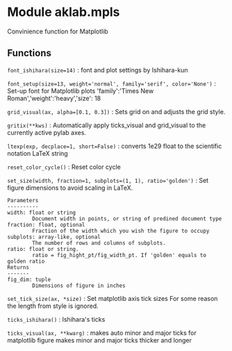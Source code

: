 Module aklab.mpls
=================
Convinience function for Matplotlib

Functions
---------

    
`font_ishihara(size=14)`
:   font and plot settings by Ishihara-kun

    
`font_setup(size=13, weight='normal', family='serif', color='None')`
:   Set-up font for Matplotlib plots
    'family':'Times New Roman','weight':'heavy','size': 18

    
`grid_visual(ax, alpha=[0.1, 0.3])`
:   Sets grid on and adjusts the grid style.

    
`gritix(**kws)`
:   Automatically apply ticks_visual and grid_visual to the
    currently active pylab axes.

    
`ltexp(exp, decplace=1, short=False)`
:   converts 1e29 float to the scientific notation LaTeX string

    
`reset_color_cycle()`
:   Reset color cycle

    
`set_size(width, fraction=1, subplots=(1, 1), ratio='golden')`
:   Set figure dimensions to avoid scaling in LaTeX.
    
    Parameters
    ----------
    width: float or string
            Document width in points, or string of predined document type
    fraction: float, optional
            Fraction of the width which you wish the figure to occupy
    subplots: array-like, optional
            The number of rows and columns of subplots.
    ratio: float or string.
            ratio = fig_hight_pt/fig_width_pt. If 'golden' equals to golden ratio
    Returns
    -------
    fig_dim: tuple
            Dimensions of figure in inches

    
`set_tick_size(ax, *size)`
:   Set matplotlib axis tick sizes
    For some reason the length from style is ignored.

    
`ticks_ishihara()`
:   Ishihara's ticks

    
`ticks_visual(ax, **kwarg)`
:   makes auto minor and major ticks for matplotlib figure
    makes minor and major ticks thicker and longer